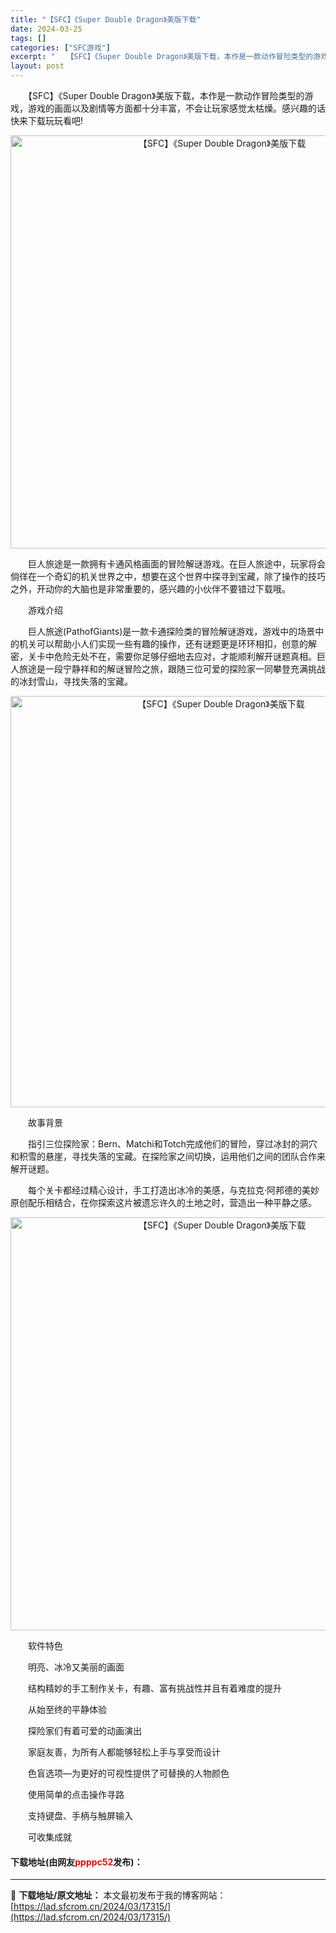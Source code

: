 ```yaml
---
title: "【SFC】《Super Double Dragon》美版下载"
date: 2024-03-25
tags: []
categories: ["SFC游戏"]
excerpt: "　　【SFC】《Super Double Dragon》美版下载，本作是一款动作冒险类型的游戏，游戏的画面以及剧情等方面都十分丰富，不会让玩家感觉太枯燥。感兴趣的话快来下载玩玩看吧! 　　巨人旅途是一款拥有卡通风格画面的冒险解谜游戏。在巨人旅途中，玩家将会倘徉在一个奇幻的机关世界之中，想要在这个世界&hellip;"
layout: post
---
```


 <p>　　【SFC】《Super Double Dragon》美版下载，本作是一款动作冒险类型的游戏，游戏的画面以及剧情等方面都十分丰富，不会让玩家感觉太枯燥。感兴趣的话快来下载玩玩看吧!</p> <p align="center"><img align="" border="0" src="https://lad.sfcrom.cn/wp-content/uploads/2024/03/20240325_6600d095141a5.png" width="661" alt="【SFC】《Super Double Dragon》美版下载" /></p> <p>　　巨人旅途是一款拥有卡通风格画面的冒险解谜游戏。在巨人旅途中，玩家将会倘徉在一个奇幻的机关世界之中，想要在这个世界中探寻到宝藏，除了操作的技巧之外，开动你的大脑也是非常重要的，感兴趣的小伙伴不要错过下载哦。</p> <p>　　游戏介绍</p> <p>　　巨人旅途(PathofGiants)是一款卡通探险类的冒险解谜游戏，游戏中的场景中的机关可以帮助小人们实现一些有趣的操作，还有谜题更是环环相扣，创意的解密，关卡中危险无处不在，需要你足够仔细地去应对，才能顺利解开谜题真相。巨人旅途是一段宁静祥和的解谜冒险之旅，跟随三位可爱的探险家一同攀登充满挑战的冰封雪山，寻找失落的宝藏。</p> <p align="center"><img align="" border="0" src="https://lad.sfcrom.cn/wp-content/uploads/2024/03/20240325_6600d0960a5c2.png" width="658" alt="【SFC】《Super Double Dragon》美版下载" /></p> <p>　　故事背景</p> <p>　　指引三位探险家：Bern、Matchi和Totch完成他们的冒险，穿过冰封的洞穴和积雪的悬崖，寻找失落的宝藏。在探险家之间切换，运用他们之间的团队合作来解开谜题。</p> <p>　　每个关卡都经过精心设计，手工打造出冰冷的美感，与克拉克&middot;阿邦德的美妙原创配乐相结合，在你探索这片被遗忘许久的土地之时，营造出一种平静之感。</p> <p align="center"><img align="" border="0" src="https://lad.sfcrom.cn/wp-content/uploads/2024/03/20240325_6600d09716ef1.png" width="661" alt="【SFC】《Super Double Dragon》美版下载" /></p> <p>　　软件特色</p> <p>　　明亮、冰冷又美丽的画面</p> <p>　　结构精妙的手工制作关卡，有趣、富有挑战性并且有着难度的提升</p> <p>　　从始至终的平静体验</p> <p>　　探险家们有着可爱的动画演出</p> <p>　　家庭友善，为所有人都能够轻松上手与享受而设计</p> <p>　　色盲选项&mdash;为更好的可视性提供了可替换的人物颜色</p> <p>　　使用简单的点击操作寻路</p> <p>　　支持键盘、手柄与触屏输入</p> <p>　　可收集成就</p> <p><h4>下载地址(由网友<font color="red">ppppc52</font>发布)：</h4></p> 

---
📖 **下载地址/原文地址：** 本文最初发布于我的博客网站：[https://lad.sfcrom.cn/2024/03/17315/](https://lad.sfcrom.cn/2024/03/17315/)
